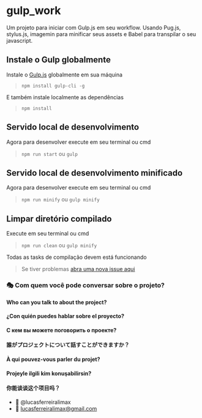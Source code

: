 # gulp_work

Um projeto para iniciar com Gulp.js em seu workflow.
Usando Pug.js, stylus.js, imagemin para minificar seus assets e Babel para transpilar o seu javascript.

## Instale o Gulp globalmente
Instale o [Gulp.js](https://gulpjs.com) globalmente em sua máquina

> `npm install gulp-cli -g`

E também instale localmente as dependências

> `npm install`

## Servido local de desenvolvimento
Agora para desenvolver execute em seu terminal ou cmd

> `npm run start` ou `gulp`

## Servido local de desenvolvimento minificado
Agora para desenvolver execute em seu terminal ou cmd

> `npm run minify` ou `gulp minify`

## Limpar diretório compilado
Execute em seu terminal ou cmd

> `npm run clean` ou `gulp minify`

Todas as tasks de compilação devem está funcionando

> Se tiver problemas [abra uma nova issue aqui](https://github.com/lucasferreiralimax/gulp_work/issues/new)

### :performing_arts: Com quem você pode conversar sobre o projeto?
#### Who can you talk to about the project?
#### ¿Con quién puedes hablar sobre el proyecto?
#### С кем вы можете поговорить о проекте?
#### 誰がプロジェクトについて話すことができますか？
#### À qui pouvez-vous parler du projet?
#### Projeyle ilgili kim konuşabilirsin?
#### 你能谈谈这个项目吗？

* :ghost: @lucasferreiralimax
* :email: lucasferreiralimax@gmail.com
